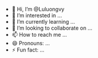 - 👋 Hi, I’m @Luluongvy
- 👀 I’m interested in ...
- 🌱 I’m currently learning ...
- 💞️ I’m looking to collaborate on ...
- 📫 How to reach me ...
- 😄 Pronouns: ...
- ⚡ Fun fact: ...

<!---
Luluongvy/Luluongvy is a ✨ special ✨ repository because its `README.md` (this file) appears on your GitHub profile.
You can click the Preview link to take a look at your changes.
--->
